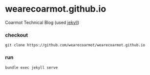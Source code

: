 # wearecoarmot.github.io
Coarmot Technical Blog (used [jekyll](https://jekyllrb.com/))

### checkout
~~~shell
git clone https://github.com/wearecoarmot/wearecoarmot.github.io
~~~

### run
~~~shell
bundle exec jekyll serve
~~~
